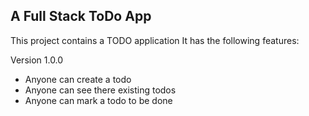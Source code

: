 ## A Full Stack ToDo App

This project contains a TODO application
It has the following features:

Version 1.0.0
- Anyone can create a todo
- Anyone can see there existing todos
- Anyone can mark a todo to be done